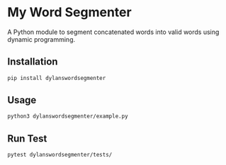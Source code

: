 # My Word Segmenter

A Python module to segment concatenated words into valid words using dynamic programming.

## Installation

```bash
pip install dylanswordsegmenter

```

## Usage

```bash
python3 dylanswordsegmenter/example.py

```

## Run Test
```bash
pytest dylanswordsegmenter/tests/

```
